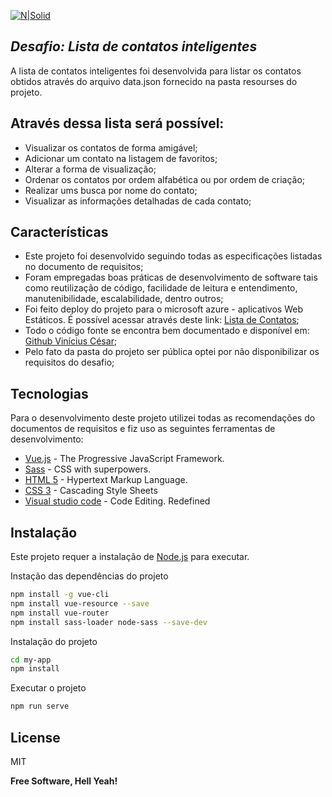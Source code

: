 [![N|Solid](https://www.take.net/files/uploads/2020/09/logo-header.svg)](https://www.take.net/)
## _Desafio: Lista de contatos inteligentes_

A lista de contatos inteligentes foi desenvolvida para listar os contatos obtidos através do arquivo data.json fornecido na pasta resourses do projeto.

## Através dessa lista será possível:

- Visualizar os contatos de forma  amigável;
- Adicionar um contato na listagem de favoritos;
- Alterar a forma de visualização;
- Ordenar os contatos por ordem alfabética ou por ordem de criação;
- Realizar ums busca por nome do contato;
- Visualizar as informações detalhadas de cada contato;

## Características

- Este projeto foi desenvolvido seguindo todas as especificações listadas no documento de requisitos;
- Foram empregadas boas práticas de desenvolvimento de software tais como reutilização de código, facilidade de leitura e entendimento, manutenibilidade, escalabilidade, dentro outros;
- Foi feito deploy do projeto para o microsoft azure - aplicativos Web Estáticos. É possível acessar através deste link: [Lista de Contatos](https://victorious-beach-09405bd10.azurestaticapps.net/);
- Todo o código fonte se encontra bem documentado e disponível em: [Github Vinícius César](https://github.com/vinisi/my-app/);
- Pelo fato da pasta do projeto ser pública optei por não disponibilizar os requisitos do desafio;

## Tecnologias

Para o desenvolvimento deste projeto utilizei todas as recomendações do documentos de requisitos e fiz uso as seguintes ferramentas de desenvolvimento:

- [Vue.js](https://vuejs.org/) - The Progressive JavaScript Framework.
- [Sass](https://sass-lang.com/) - CSS with superpowers.
- [HTML 5](https://www.w3.org/) - Hypertext Markup Language.
- [CSS 3](https://www.w3.org/) - Cascading Style Sheets
- [Visual studio code](https://code.visualstudio.com/) - Code Editing. Redefined

## Instalação

Este projeto requer a instalação de [Node.js](https://nodejs.org/) para executar.

Instação das dependências do projeto

```sh
npm install -g vue-cli
npm install vue-resource --save
npm install vue-router
npm install sass-loader node-sass --save-dev
```

Instalação do projeto

```sh
cd my-app
npm install
```
Executar o projeto
```sh
npm run serve
```


## License

MIT

**Free Software, Hell Yeah!**

